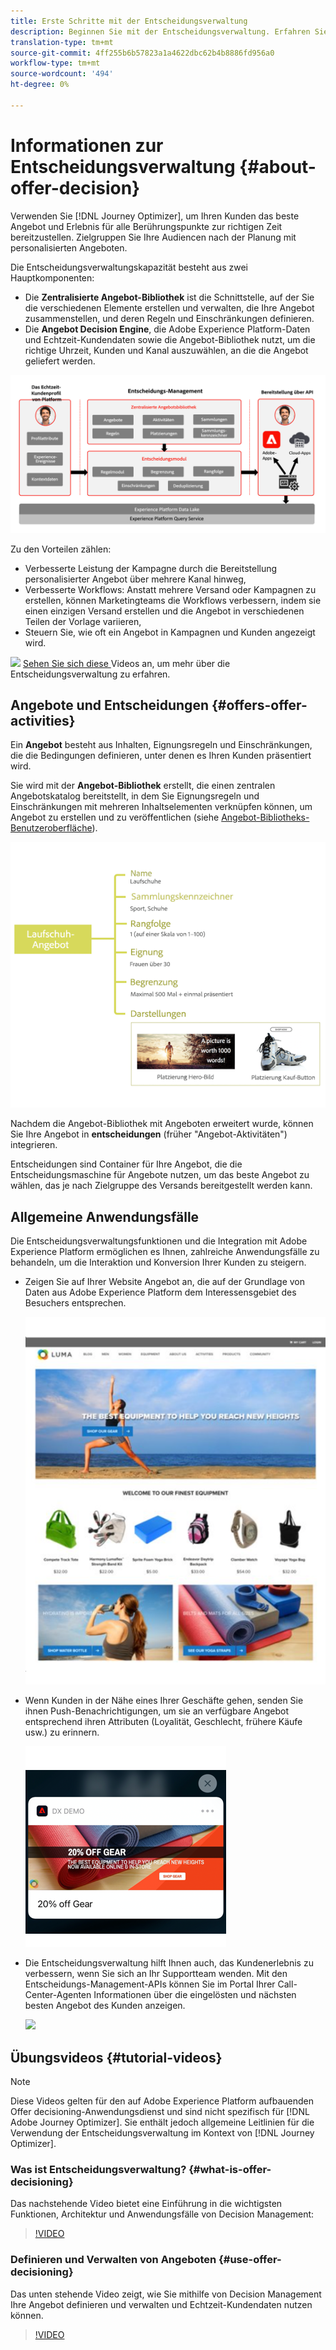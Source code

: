 ```yaml
---
title: Erste Schritte mit der Entscheidungsverwaltung
description: Beginnen Sie mit der Entscheidungsverwaltung. Erfahren Sie mehr über die Architektur, die Angebot und Entscheidungen sowie über gängige Anwendungsfälle, die es Ihnen ermöglicht, diese zu erfüllen.
translation-type: tm+mt
source-git-commit: 4ff255b6b57823a1a4622dbc62b4b8886fd956a0
workflow-type: tm+mt
source-wordcount: '494'
ht-degree: 0%

---
```



# Informationen zur Entscheidungsverwaltung {#about-offer-decision}

Verwenden Sie [!DNL Journey Optimizer], um Ihren Kunden das beste Angebot und Erlebnis für alle Berührungspunkte zur richtigen Zeit bereitzustellen. Zielgruppen Sie Ihre Audiencen nach der Planung mit personalisierten Angeboten.

Die Entscheidungsverwaltungskapazität besteht aus zwei Hauptkomponenten:

* Die **Zentralisierte Angebot-Bibliothek** ist die Schnittstelle, auf der Sie die verschiedenen Elemente erstellen und verwalten, die Ihre Angebot zusammenstellen, und deren Regeln und Einschränkungen definieren.
* Die **Angebot Decision Engine**, die Adobe Experience Platform-Daten und Echtzeit-Kundendaten sowie die Angebot-Bibliothek nutzt, um die richtige Uhrzeit, Kunden und Kanal auszuwählen, an die die Angebot geliefert werden.

![](../assets/architecture.png)

Zu den Vorteilen zählen:

* Verbesserte Leistung der Kampagne durch die Bereitstellung personalisierter Angebot über mehrere Kanal hinweg,
* Verbesserte Workflows: Anstatt mehrere Versand oder Kampagnen zu erstellen, können Marketingteams die Workflows verbessern, indem sie einen einzigen Versand erstellen und die Angebot in verschiedenen Teilen der Vorlage variieren,
* Steuern Sie, wie oft ein Angebot in Kampagnen und Kunden angezeigt wird.

![](../assets/do-not-localize/how-to-video.png) [Sehen Sie sich diese ](#tutorial-videos) Videos an, um mehr über die Entscheidungsverwaltung zu erfahren.

## Angebote und Entscheidungen {#offers-offer-activities}

Ein **Angebot** besteht aus Inhalten, Eignungsregeln und Einschränkungen, die die Bedingungen definieren, unter denen es Ihren Kunden präsentiert wird.

Sie wird mit der **Angebot-Bibliothek** erstellt, die einen zentralen Angebotskatalog bereitstellt, in dem Sie Eignungsregeln und Einschränkungen mit mehreren Inhaltselementen verknüpfen können, um Angebot zu erstellen und zu veröffentlichen (siehe [Angebot-Bibliotheks-Benutzeroberfläche](../get-started/user-interface.md)).

![](../assets/offer_structure.png)

Nachdem die Angebot-Bibliothek mit Angeboten erweitert wurde, können Sie Ihre Angebot in **entscheidungen** (früher &quot;Angebot-Aktivitäten&quot;) integrieren.

Entscheidungen sind Container für Ihre Angebot, die die Entscheidungsmaschine für Angebote nutzen, um das beste Angebot zu wählen, das je nach Zielgruppe des Versands bereitgestellt werden kann.

## Allgemeine Anwendungsfälle

Die Entscheidungsverwaltungsfunktionen und die Integration mit Adobe Experience Platform ermöglichen es Ihnen, zahlreiche Anwendungsfälle zu behandeln, um die Interaktion und Konversion Ihrer Kunden zu steigern.

* Zeigen Sie auf Ihrer Website Angebot an, die auf der Grundlage von Daten aus Adobe Experience Platform dem Interessensgebiet des Besuchers entsprechen.

   ![](../assets/website.png)

* Wenn Kunden in der Nähe eines Ihrer Geschäfte gehen, senden Sie ihnen Push-Benachrichtigungen, um sie an verfügbare Angebot entsprechend ihren Attributen (Loyalität, Geschlecht, frühere Käufe usw.) zu erinnern.

   ![](../assets/push_sample.png)

* Die Entscheidungsverwaltung hilft Ihnen auch, das Kundenerlebnis zu verbessern, wenn Sie sich an Ihr Supportteam wenden. Mit den Entscheidungs-Management-APIs können Sie im Portal Ihrer Call-Center-Agenten Informationen über die eingelösten und nächsten besten Angebot des Kunden anzeigen.

   ![](../assets/call-center.png)

## Übungsvideos {#tutorial-videos}

>[!NOTE]
>
>Diese Videos gelten für den auf Adobe Experience Platform aufbauenden Offer decisioning-Anwendungsdienst und sind nicht spezifisch für [!DNL Adobe Journey Optimizer]. Sie enthält jedoch allgemeine Leitlinien für die Verwendung der Entscheidungsverwaltung im Kontext von [!DNL Journey Optimizer].

### Was ist Entscheidungsverwaltung? {#what-is-offer-decisioning}

Das nachstehende Video bietet eine Einführung in die wichtigsten Funktionen, Architektur und Anwendungsfälle von Decision Management:

>[!VIDEO](https://video.tv.adobe.com/v/326961?quality=12&learn=on)

### Definieren und Verwalten von Angeboten {#use-offer-decisioning}

Das unten stehende Video zeigt, wie Sie mithilfe von Decision Management Ihre Angebot definieren und verwalten und Echtzeit-Kundendaten nutzen können.

>[!VIDEO](https://video.tv.adobe.com/v/326841?quality=12&learn=on)
